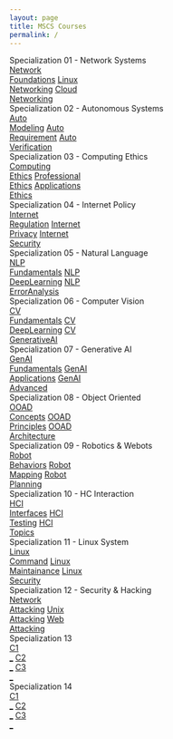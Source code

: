 ```yaml
---
layout: page
title: MSCS Courses
permalink: /
---
```


<div class="block" style="grid-template-columns: 1fr 1fr;">
  <div class="btn text">
    <div class="btn name">Specialization 01 - Network Systems</div>
    <div class="row" style="grid-template-columns: 1fr 1fr 1fr;">
      <a href="/02-MSCS/MSCS01/" class="btn box1">Network<br>Foundations</a>
      <a href="/02-MSCS/MSCS02/" class="btn box1">Linux<br>Networking</a>
      <a href="/02-MSCS/MSCS03/" class="btn box1">Cloud<br>Networking</a>
    </div>
  </div>
  <div class="btn text">
    <div class="btn name">Specialization 02 - Autonomous Systems</div>
    <div class="row" style="grid-template-columns: 1fr 1fr 1fr;">
      <a href="/02-MSCS/MSCS04/" class="btn box2">Auto<br>Modeling</a>
      <a href="/02-MSCS/MSCS05/" class="btn box2">Auto<br>Requirement</a>
      <a href="/02-MSCS/MSCS06/" class="btn box2">Auto<br>Verification</a>
    </div>
  </div>
</div>

<div class="block" style="grid-template-columns: 1fr 1fr;">
  <div class="btn text">
    <div class="btn name">Specialization 03 - Computing Ethics</div>
    <div class="row" style="grid-template-columns: 1fr 1fr 1fr;">
      <a href="/02-MSCS/MSCS07/" class="btn box2">Computing<br>Ethics</a>
      <a href="/02-MSCS/MSCS08/" class="btn box2">Professional<br>Ethics</a>
      <a href="/02-MSCS/MSCS09/" class="btn box2">Applications<br>Ethics</a>
    </div>
  </div>
  <div class="btn text">
    <div class="btn name">Specialization 04 - Internet Policy</div>
    <div class="row" style="grid-template-columns: 1fr 1fr 1fr;">
      <a href="/02-MSCS/MSCS10/" class="btn box1">Internet<br>Regulation</a>
      <a href="/02-MSCS/MSCS11/" class="btn box1">Internet<br>Privacy</a>
      <a href="/02-MSCS/MSCS12/" class="btn box1">Internet<br>Security</a>
    </div>
  </div>
</div>

<div class="block" style="grid-template-columns: 1fr 1fr;">
  <div class="btn text">
    <div class="btn name">Specialization 05 - Natural Language</div>
    <div class="row" style="grid-template-columns: 1fr 1fr 1fr;">
      <a href="/02-MSCS/MSCS13/" class="btn box1">NLP<br>Fundamentals</a>
      <a href="/02-MSCS/MSCS14/" class="btn box1">NLP<br>DeepLearning</a>
      <a href="/02-MSCS/MSCS15/" class="btn box1">NLP<br>ErrorAnalysis</a>
    </div>
  </div>
  <div class="btn text">
    <div class="btn name">Specialization 06 - Computer Vision</div>
    <div class="row" style="grid-template-columns: 1fr 1fr 1fr;">
      <a href="/02-MSCS/MSCS16/" class="btn box2">CV<br>Fundamentals</a>
      <a href="/02-MSCS/MSCS17/" class="btn box2">CV<br>DeepLearning</a>
      <a href="/02-MSCS/MSCS18/" class="btn box2">CV<br>GenerativeAI</a>
    </div>
  </div>
</div>

<div class="block" style="grid-template-columns: 1fr 1fr;">
  <div class="btn text">
    <div class="btn name">Specialization 07 - Generative AI</div>
    <div class="row" style="grid-template-columns: 1fr 1fr 1fr;">
      <a href="/02-MSCS/MSCS19/" class="btn box2">GenAI<br>Fundamentals</a>
      <a href="/02-MSCS/MSCS20/" class="btn box2">GenAI<br>Applications</a>
      <a href="/02-MSCS/MSCS21/" class="btn box2">GenAI<br>Advanced</a>
    </div>
  </div>
  <div class="btn text">
    <div class="btn name">Specialization 08 - Object Oriented</div>
    <div class="row" style="grid-template-columns: 1fr 1fr 1fr;">
      <a href="/02-MSCS/MSCS22/" class="btn box1">OOAD<br>Concepts</a>
      <a href="/02-MSCS/MSCS23/" class="btn box1">OOAD<br>Principles</a>
      <a href="/02-MSCS/MSCS24/" class="btn box1">OOAD<br>Architecture</a>
    </div>
  </div>
</div>

<div class="block" style="grid-template-columns: 1fr 1fr;">
  <div class="btn text">
    <div class="btn name">Specialization 09 - Robotics & Webots</div>
    <div class="row" style="grid-template-columns: 1fr 1fr 1fr;">
      <a href="/02-MSCS/MSCS25/" class="btn box1">Robot<br>Behaviors</a>
      <a href="/02-MSCS/MSCS26/" class="btn box1">Robot<br>Mapping</a>
      <a href="/02-MSCS/MSCS27/" class="btn box1">Robot<br>Planning</a>
    </div>
  </div>
  <div class="btn text">
    <div class="btn name">Specialization 10 - HC Interaction</div>
    <div class="row" style="grid-template-columns: 1fr 1fr 1fr;">
      <a href="/02-MSCS/MSCS28/" class="btn box2">HCI<br>Interfaces</a>
      <a href="/02-MSCS/MSCS29/" class="btn box2">HCI<br>Testing</a>
      <a href="/02-MSCS/MSCS30/" class="btn box2">HCI<br>Topics</a>
    </div>
  </div>
</div>

<div class="block" style="grid-template-columns: 1fr 1fr;">
  <div class="btn text">
    <div class="btn name">Specialization 11 - Linux System</div>
    <div class="row" style="grid-template-columns: 1fr 1fr 1fr;">
      <a href="/02-MSCS/MSCS31/" class="btn box2">Linux<br>Command</a>
      <a href="/02-MSCS/MSCS32/" class="btn box2">Linux<br>Maintainance</a>
      <a href="/02-MSCS/MSCS33/" class="btn box2">Linux<br>Security</a>
    </div>
  </div>
  <div class="btn text">
    <div class="btn name">Specialization 12 - Security & Hacking</div>
    <div class="row" style="grid-template-columns: 1fr 1fr 1fr;">
      <a href="/02-MSCS/MSCS34/" class="btn box1">Network<br>Attacking</a>
      <a href="/02-MSCS/MSCS35/" class="btn box1">Unix<br>Attacking</a>
      <a href="/02-MSCS/MSCS36/" class="btn box1">Web<br>Attacking</a>
    </div>
  </div>
</div>

<div class="block" style="grid-template-columns: 1fr 1fr;">
  <div class="btn text">
    <div class="btn name">Specialization 13</div>
    <div class="row" style="grid-template-columns: 1fr 1fr 1fr;">
      <a href="/#/" class="btn box1">C1<br>_</a>
      <a href="/#/" class="btn box1">C2<br>_</a>
      <a href="/#/" class="btn box1">C3<br>_</a>
    </div>
  </div>
  <div class="btn text">
    <div class="btn name">Specialization 14</div>
    <div class="row" style="grid-template-columns: 1fr 1fr 1fr;">
      <a href="/#/" class="btn box2">C1<br>_</a>
      <a href="/#/" class="btn box2">C2<br>_</a>
      <a href="/#/" class="btn box2">C3<br>_</a>
    </div>
  </div>
</div>
